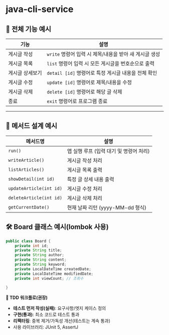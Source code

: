 # java-cli-service

## 🧩 전체 기능 예시

| 기능 | 설명 |
| --- | --- |
| 게시글 작성 | `write` 명령어 입력 시 제목/내용을 받아 새 게시글 생성 |
| 게시글 목록 | `list` 명령어 입력 시 모든 게시글을 번호순으로 출력 |
| 게시글 상세보기 | `detail [id]` 명령어로 특정 게시글 내용을 전체 확인 |
| 게시글 수정 | `update [id]` 명령어로 제목/내용을 수정 |
| 게시글 삭제 | `delete [id]` 명령어로 해당 글 삭제 |
| 종료 | `exit` 명령어로 프로그램 종료 |

---

## 🧠 메서드 설계 예시

| 메서드명 | 설명 |
| --- | --- |
| `run()` | 앱 실행 루프 (입력 대기 및 명령어 처리) |
| `writeArticle()` | 게시글 작성 처리 |
| `listArticles()` | 게시글 목록 출력 |
| `showDetail(int id)` | 특정 글 상세 내용 출력 |
| `updateArticle(int id)` | 게시글 수정 처리 |
| `deleteArticle(int id)` | 게시글 삭제 처리 |
| `getCurrentDate()` | 현재 날짜 리턴 (yyyy-MM-dd 형식) |


## 🛠️ Board 클래스 예시(lombok 사용)

```java
public class Board {
    private int id;
    private String title;
    private String author;
    private String content; 
    private String keyword;
    private LocalDateTime createdDate;
    private LocalDateTime modifiedDate;
    private int viewCount; // 조회수

}
```
**🧪 TDD 워크플로(권장)**

- **테스트 먼저 작성(실패)**: 요구사항/엣지 케이스 정의
- **구현(통과)**: 최소 코드로 테스트 통과
- **리팩터링**: 중복 제거/가독성 개선(테스트는 계속 통과)
- 사용 라이브러리: JUnit 5, AssertJ
